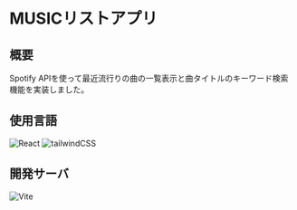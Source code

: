 # MUSICリストアプリ

## 概要
Spotify APIを使って最近流行りの曲の一覧表示と曲タイトルのキーワード検索機能を実装しました。

## 使用言語
<p>
  <img src="https://img.shields.io/badge/React-20232A?style=for-the-badge&logo=react&logoColor=61DAFB" alt="React" />
  <img src="https://img.shields.io/badge/tailwindCSS-38B2AC?style=for-the-badge&logo=tailwind-css&logoColor=white" alt="tailwindCSS" />
</p>

## 開発サーバ
<p>
  <img src="https://img.shields.io/badge/Vite-646CFF?style=for-the-badge&logo=vite&logoColor=white" alt="Vite" />
</p>